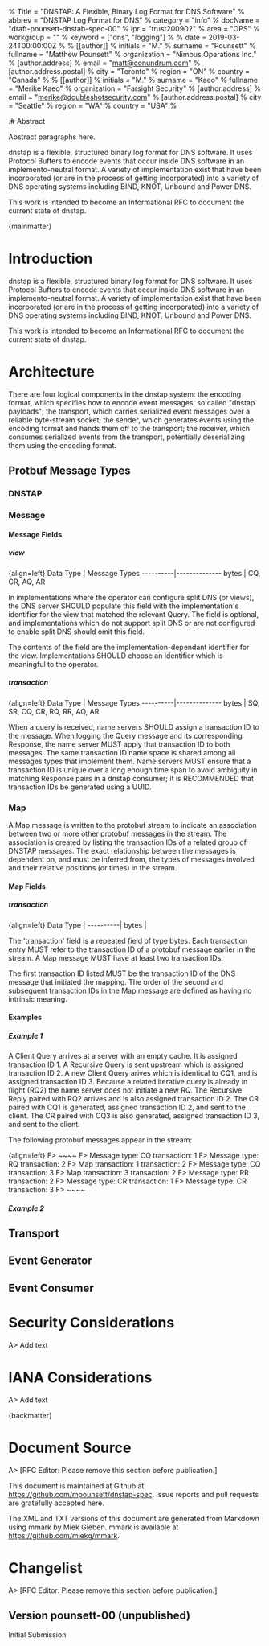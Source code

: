 % Title = "DNSTAP: A Flexible, Binary Log Format for DNS Software"
% abbrev = "DNSTAP Log Format for DNS"
% category = "info"
% docName = "draft-pounsett-dnstab-spec-00"
% ipr = "trust200902"
% area = "OPS"
% workgroup = ""
% keyword = ["dns", "logging"]
%
% date = 2019-03-24T00:00:00Z
%
% [[author]]
% initials = "M."
% surname = "Pounsett"
% fullname = "Matthew Pounsett"
% organization = "Nimbus Operations Inc."
% 	[author.address]
%	email = "matt@conundrum.com"
%   [author.address.postal]
%   city = "Toronto"
%   region = "ON"
%   country = "Canada"
%
% [[author]]
% initials = "M."
% surname = "Kaeo"
% fullname = "Merike Kaeo"
% organization = "Farsight Security"
%   [author.address]
%   email = "merike@doubleshotsecurity.com"
%   [author.address.postal]
%   city = "Seattle"
%   region = "WA"
%   country = "USA"
%

.# Abstract

Abstract paragraphs here.

dnstap is a flexible, structured binary log format for DNS software.  It uses Protocol Buffers to encode events that occur inside DNS software in an implemento-neutral format.  A variety of implementation exist that have been incorporated (or are in the process of getting incorporated) into a variety of DNS operating systems including BIND, KNOT, Unbound and Power DNS.

This work is intended to become an Informational RFC to document the current state of dnstap.

{mainmatter}

# Introduction

dnstap is a flexible, structured binary log format for DNS software.  It uses Protocol Buffers to encode events that occur inside DNS software in an implemento-neutral format.  A variety of implementation exist that have been incorporated (or are in the process of getting incorporated) into a variety of DNS operating systems including BIND, KNOT, Unbound and Power DNS.

This work is intended to become an Informational RFC to document the current state of dnstap.

# Architecture

There are four logical components in the dnstap system: the encoding format, which specifies how to encode event messages, so called "dnstap payloads"; the transport, which carries serialized event messages over a reliable byte-stream socket; the sender, which generates events using the encoding format and hands them off to the transport; the receiver, which consumes serialized events from the transport, potentially deserializing them using the encoding format.

## Protbuf Message Types

### DNSTAP

### Message

#### Message Fields

##### view

{align=left}
Data Type | Message Types
----------|--------------
bytes | CQ, CR, AQ, AR

In implementations where the operator can configure split DNS (or views), the DNS server SHOULD populate this field with the implementation's identifier for the view that matched the relevant Query.  The field is optional, and implementations which do not support split DNS or are not configured to enable split DNS should omit this field.

The contents of the field are the implementation-dependant identifier for the view.  Implementations SHOULD choose an identifier which is meaningful to the operator.

##### transaction

{align=left}
Data Type | Message Types
----------|--------------
bytes | SQ, SR, CQ, CR, RQ, RR, AQ, AR

When a query is received, name servers SHOULD assign a transaction ID to the message.  When logging the Query message and its corresponding Response, the name server MUST apply that transaction ID to both messages. The same transaction ID name space is shared among all messages types that implement them. Name servers MUST ensure that a transaction ID is unique over a long enough time span to avoid ambiguity in matching Response pairs in a dnstap consumer; it is RECOMMENDED that transaction IDs be generated using a UUID.

### Map

A Map message is written to the protobuf stream to indicate an association between two or more other protobuf messages in the stream.  The association is created by listing the transaction IDs of a related group of DNSTAP messages.  The exact relationship between the messages is dependent on, and must be inferred from, the types of messages involved and their relative positions (or times) in the stream.  

#### Map Fields

##### transaction

{align=left}
Data Type |
----------|
bytes |

The 'transaction' field is a repeated field of type bytes.  Each transaction entry MUST refer to the transaction ID of a protobuf message earlier in the stream.  A Map message MUST have at least two transaction IDs.

The first transaction ID listed MUST be the transaction ID of the DNS message that initiated the mapping.  The order of the second and subsequent transaction IDs in the Map message are defined as having no intrinsic meaning.

#### Examples

##### Example 1

A Client Query arrives at a server with an empty cache.  It is assigned transaction ID 1.  A Recursive Query is sent upstream which is assigned transaction ID 2.  A new Client Query arives which is identical to CQ1, and is assigned transaction ID 3.  Because a related iterative query is already in flight (RQ2) the name server does not initiate a new RQ.  The Recursive Reply paired with RQ2 arrives and is also assigned transaction ID 2.  The CR paired with CQ1 is generated, assigned transaction ID 2, and sent to the client.  The CR paired with CQ3 is also generated, assigned transaction ID 3, and sent to the client.

The following protobuf messages appear in the stream:

{align=left}
F> ~~~~
F> Message type: CQ  transaction: 1
F> Message type: RQ  transaction: 2
F> Map transaction: 1  transaction: 2
F> Message type: CQ  transaction: 3
F> Map transaction: 3  transaction: 2
F> Message type: RR  transaction: 2
F> Message type: CR  transaction: 1
F> Message type: CR  transaction: 3
F> ~~~~

##### Example 2

## Transport

## Event Generator

## Event Consumer


# Security Considerations

A> Add text

# IANA Considerations

A> Add text

{backmatter}

# Document Source

A> [RFC Editor: Please remove this section before publication.]

This document is maintained at Github at
<https://github.com/mpounsett/dnstap-spec>.  Issue reports and pull
requests are gratefully accepted here. 

The XML and TXT versions of this document are generated from Markdown
using mmark by Miek Gieben.  mmark is available at
<https://github.com/miekg/mmark>.

# Changelist

A> [RFC Editor: Please remove this section before publication.]

## Version pounsett-00 (unpublished)

Initial Submission
